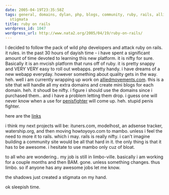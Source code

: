 ```yaml
---
date: 2005-04-19T23:35:58Z
tags: general, domains, dylan, php, blogs, community, ruby, rails, alliedmovements,
  stigmata
title: ruby on rails
wordpress_id: 1047
wordpress_url: http://www.nata2.org/2005/04/19/ruby-on-rails/
---
```


I decided to follow the pack of wild php developers and attack ruby on rails. it rules. in the past 30 hours of dayish time - i have spent a significant amount of time devoted to learning this new platform. it is nifty for sure. Basically it is an mvcish platform that runs off of ruby. it is pretty snappy and VERY VERY easy to roll out webapps. pretty handy. i have dreams of a new webapp everyday. however something about quality gets in the way. heh. well i am currently wrapping up work on <a href="http://www.alliedmovements.com">alliedmovements.com</a>. this is a site that will handle all my extra domains and create mini blogs for each domain. heh. it shoudl be nifty. i figure i should use the domains since i purchased them.. and i have a problem letting them drop. i guess one will never know when a use for <a href="http://penisfighter.com">penisfighter</a> will come up. heh. stupid penis fighter. 

here are the <a href="http://del.icio.us/nata2/ruby">links</a>

i think my next projects will be: ituners.com, modelhost, an adsense tracker, watership.org, and then moving howtoyoyo.com to mambo. unless i feel the need to more it to rails. which i may. rails is really nifty. i can't imagine building a community site would be all that hard in it. the only thing is that it has to be awesome. i hesitate to use mambo only cuz of bloat. 

to all who are wondering.. my job is still in limbo-ville. basically i am working for a couple months and then BAM. gone. unless something changes. thus limbo. so if anyone has any awesome jobs let me know. 

the shadows just created a stigmata on my hand. 

ok sleepish time.
